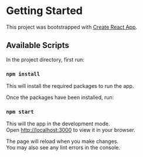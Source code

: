 # Getting Started

This project was bootstrapped with [Create React App](https://github.com/facebook/create-react-app).

## Available Scripts

In the project directory, first run:

### `npm install`

This will install the required packages to run the app.

Once the packages have been installed, run:

### `npm start`

This will the app in the development mode.\
Open [http://localhost:3000](http://localhost:3000) to view it in your browser.

The page will reload when you make changes.\
You may also see any lint errors in the console.
